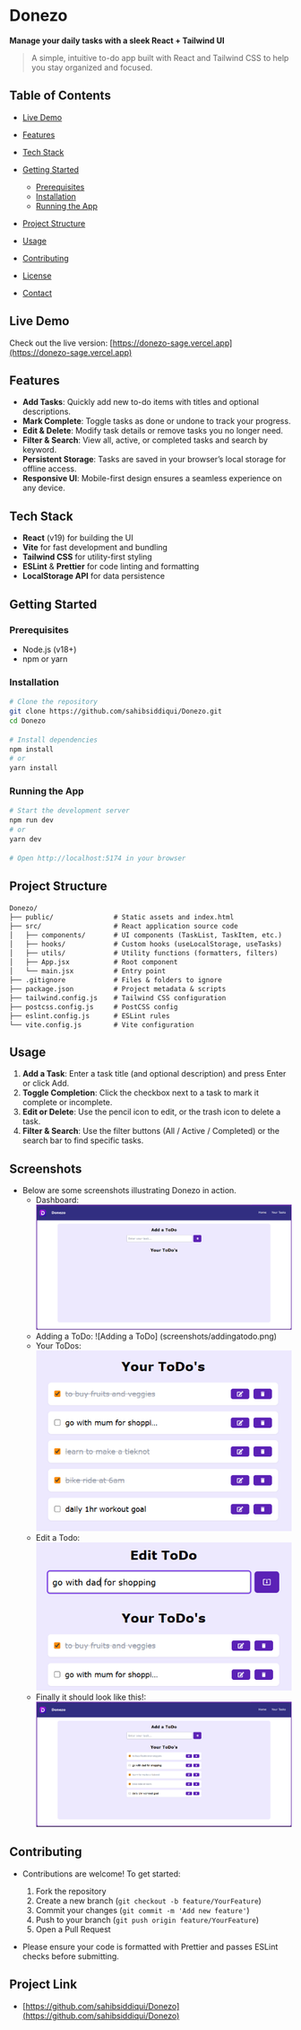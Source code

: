 # Donezo

**Manage your daily tasks with a sleek React + Tailwind UI**

> A simple, intuitive to-do app built with React and Tailwind CSS to help you stay organized and focused.

## Table of Contents

* [Live Demo](#live-demo)
* [Features](#features)
* [Tech Stack](#tech-stack)
* [Getting Started](#getting-started)

  * [Prerequisites](#prerequisites)
  * [Installation](#installation)
  * [Running the App](#running-the-app)
* [Project Structure](#project-structure)
* [Usage](#usage)
* [Contributing](#contributing)
* [License](#license)
* [Contact](#contact)

## Live Demo

Check out the live version: [https://donezo-sage.vercel.app](https://donezo-sage.vercel.app)

## Features

* **Add Tasks**: Quickly add new to-do items with titles and optional descriptions.
* **Mark Complete**: Toggle tasks as done or undone to track your progress.
* **Edit & Delete**: Modify task details or remove tasks you no longer need.
* **Filter & Search**: View all, active, or completed tasks and search by keyword.
* **Persistent Storage**: Tasks are saved in your browser’s local storage for offline access.
* **Responsive UI**: Mobile-first design ensures a seamless experience on any device.

## Tech Stack

* **React** (v19) for building the UI
* **Vite** for fast development and bundling
* **Tailwind CSS** for utility-first styling
* **ESLint** & **Prettier** for code linting and formatting
* **LocalStorage API** for data persistence

## Getting Started

### Prerequisites

* Node.js (v18+)
* npm or yarn

### Installation

```bash
# Clone the repository
git clone https://github.com/sahibsiddiqui/Donezo.git
cd Donezo

# Install dependencies
npm install
# or
yarn install
```

### Running the App

```bash
# Start the development server
npm run dev
# or
yarn dev

# Open http://localhost:5174 in your browser
```

## Project Structure

```
Donezo/
├── public/               # Static assets and index.html
├── src/                  # React application source code
│   ├── components/       # UI components (TaskList, TaskItem, etc.)
│   ├── hooks/            # Custom hooks (useLocalStorage, useTasks)
│   ├── utils/            # Utility functions (formatters, filters)
│   ├── App.jsx           # Root component
│   └── main.jsx          # Entry point
├── .gitignore            # Files & folders to ignore
├── package.json          # Project metadata & scripts
├── tailwind.config.js    # Tailwind CSS configuration
├── postcss.config.js     # PostCSS config
├── eslint.config.js      # ESLint rules
└── vite.config.js        # Vite configuration
```

## Usage

1. **Add a Task**: Enter a task title (and optional description) and press Enter or click Add.
2. **Toggle Completion**: Click the checkbox next to a task to mark it complete or incomplete.
3. **Edit or Delete**: Use the pencil icon to edit, or the trash icon to delete a task.
4. **Filter & Search**: Use the filter buttons (All / Active / Completed) or the search bar to find specific tasks.

## Screenshots

- Below are some screenshots illustrating Donezo in action.
  - Dashboard: ![Dashboard](screenshots/dashboard.png)
  - Adding a ToDo: ![Adding a ToDo] (screenshots/addingatodo.png)
  - Your ToDos: ![Your ToDos](screenshots/yourtodos.png)
  - Edit a Todo: ![Edit a Todo](screenshots/edittodo.png)
  - Finally it should look like this!: ![Finally it should look like this!](screenshots/finallysomewhat.png)

## Contributing

- Contributions are welcome! To get started:
    1. Fork the repository
    2. Create a new branch (`git checkout -b feature/YourFeature`)
    3. Commit your changes (`git commit -m 'Add new feature'`)
    4. Push to your branch (`git push origin feature/YourFeature`)
    5. Open a Pull Request

- Please ensure your code is formatted with Prettier and passes ESLint checks before submitting.

## Project Link

- [https://github.com/sahibsiddiqui/Donezo](https://github.com/sahibsiddiqui/Donezo)
